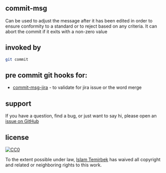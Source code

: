## commit-msg 

Can be used to adjust the message after it has been edited in order to ensure conformity to a standard or to reject based on any criteria. It can abort the commit if it exits with a non-zero value

## invoked by 

```bash
git commit
```

## pre commit git hooks for:

* [commit-msg-jira](https://github.com/aitemr/awesome-git-hooks/blob/master/commit-msg/commit-msg-jira) - to validate for jira issue or the word merge

## support

If you have a question, find a bug, or just want to say hi, please open an [issue on GitHub](https://github.com/aitemr/awesome-git-hooks/issues/new) 

## license

[![CC0](http://mirrors.creativecommons.org/presskit/buttons/88x31/svg/cc-zero.svg)](https://creativecommons.org/publicdomain/zero/1.0/)

To the extent possible under law, [Islam Temirbek](https://aitemr.github.io) has waived all copyright and related or neighboring rights to this work.